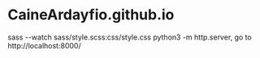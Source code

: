 # CaineArdayfio.github.io
sass --watch sass/style.scss:css/style.css
python3 -m http.server, go to http://localhost:8000/